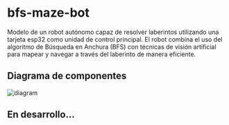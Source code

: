 # bfs-maze-bot
Modelo de un robot autónomo capaz de resolver laberintos utilizando una tarjeta esp32 como unidad de control principal. El robot combina el uso del algoritmo de Búsqueda en Anchura (BFS) con técnicas de visión artificial para mapear y navegar a través del laberinto de manera eficiente.
## Diagrama de componentes
![diagram](http://www.plantuml.com/plantuml/proxy?cache=no&src=https://raw.githubusercontent.com/queined/bfs-maze-bot/main/diagram.iuml)
## En desarrollo...
